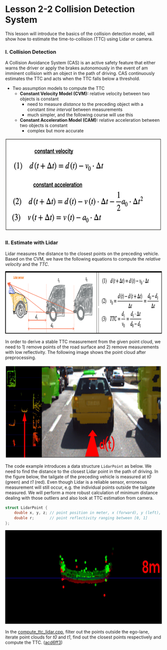 # Lesson 2-2 Collision Detection System

This lesson will introduce the basics of the collision detection model, will show how to estimate the time-to-collision (TTC) using Lidar or camera.



### I. Collision Detection

A Collision Avoidance System (CAS) is an active safety feature that either warns the driver or apply the brakes autonomously in the event of am imminent collision with an object in the path of driving. CAS continuously estimates the TTC and acts when the TTC falls below a threshold.

- Two assumption models to compute the TTC
    * **Constant Velocity Model (CVM):** relative velocity between two objects is constant
        + need to measure *distance* to the preceding object with a constant *time interval* between measurements
        + much simpler, and the following course will use this
    * **Constant Acceleration Model (CAM):** relative acceleration between two objects is constant
        + complex but more accurate

<img src="media/ttc-estimation-models.png" width="600" height="300" />



### II. Estimate with Lidar

Lidar measures the distance to the closest points on the preceding vehicle. Based on the CVM, we have the following equations to compute the *relative velocity* and the *TTC*.

<img src="media/ttc-estimation-lidar.png" width="850" height="200" />

In order to derive a stable TTC measurement from the given point cloud, we need to 1) remove points of the road surface and 2) remove measurements with low reflectivity. The following image shows the point cloud after preprocessing.

<img src="media/ttc-estimation-lidar-preprocess.png" width="800" height="300" />

The code example introduces a data structure `LidarPoint` as below. We need to find the distance to the closest Lidar point in the path of driving. In the figure below, the tailgate of the preceding vehicle is measured at *t0* (green) and *t1* (red). Even though Lidar is a reliable sensor, erroneous measurement will still occur, e.g. the individual points outside the tailgate measured. We will perform a more robust calculation of minimum distance dealing with those outliers and also look at TTC estimation from camera.

```c++
struct LidarPoint {
    double x, y, z; // point position in meter, x (forward), y (left), z (up)
    double r;       // point reflectivity ranging between [0, 1]
};
```

<img src="media/ttc-estimation-lidar-points.png" width="800" height="300" />

In the [compute_ttc_lidar.cpp](../Camera/Lesson-3-Engineering-a-Collision-Detection-System/Estimating-TTC-with-Lidar/TTC_lidar/src/compute_ttc_lidar.cpp), filter out the points outside the ego-lane, iterate point clouds for *t0* and *t1*, find out the closest points respectively and compute the TTC. ([acd6ff3](https://github.com/fanweng/Udacity-Sensor-Fusion-Nanodegree/commit/acd6ff380dad753208ca899a5ca389aba2814a0f))
